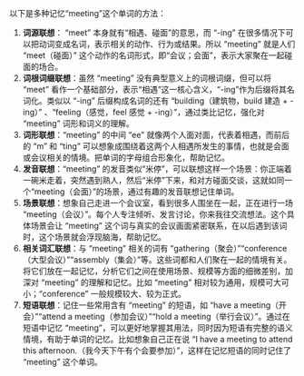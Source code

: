 以下是多种记忆“meeting”这个单词的方法：
1. **词源联想**： “meet” 本身就有“相遇、碰面”的意思，而 “-ing” 在很多情况下可以把动词变成名词，表示相关的动作、行为或结果。所以 “meeting” 就是人们 “meet（碰面）” 这个动作的名词形式，即“会议；会面”，表示大家聚在一起碰面的场合。
2. **词根词缀联想**：虽然 “meeting” 没有典型意义上的词根词缀，但可以将 “meet” 看作一个基础部分，表示“相遇”这一核心含义，“-ing”作为后缀将其名词化。类似以 “-ing” 后缀构成名词的还有 “building（建筑物，build 建造 + -ing）” 、“feeling（感觉，feel 感觉 + -ing）”，通过类比记忆，强化对 “meeting” 词形和词义的理解。
3. **词形联想**：“meeting” 的中间 “ee” 就像两个人面对面，代表着相遇，而前后的 “m” 和 “ting” 可以想象成围绕着这两个人相遇所发生的事情，也就是会面或会议相关的情境。把单词的字母组合形象化，帮助记忆。
4. **发音联想**：“meeting” 的发音类似“米停”，可以联想这样一个场景：你正端着一碗米走着，突然遇到熟人，然后“米停”下来，和对方碰面交谈，这就如同一个“meeting（会面）”的场景，通过有趣的发音联想记住单词。
5. **场景联想**：想象自己走进一个会议室，看到很多人围坐在一起，正在进行一场 “meeting（会议）”。每个人专注倾听、发言讨论，你来我往交流想法。这个具体场景会让 “meeting” 这个词与真实的会议画面紧密联系，在以后遇到该词时，这个场景就会浮现脑海，帮助记忆。
6. **相关词汇联想**：与 “meeting” 相关的词有 “gathering（聚会）”“conference（大型会议）”“assembly（集会）”等。这些词都和人们聚在一起的情境有关。将它们放在一起记忆，分析它们之间在使用场景、规模等方面的细微差别，加深对 “meeting” 的理解和记忆。比如 “meeting” 相对较为通用，规模可大可小；“conference” 一般规模较大、较为正式。
7. **短语联想**：记住一些常用含有 “meeting” 的短语，如 “have a meeting（开会）”“attend a meeting（参加会议）”“hold a meeting（举行会议）”。通过在短语中记忆 “meeting”，可以更好地掌握其用法，同时因为短语有完整的语义情境，有助于单词的记忆。比如想象自己正在说 “I have a meeting to attend this afternoon.（我今天下午有个会要参加）”，这样在记忆短语的同时记住了 “meeting” 这个单词。 